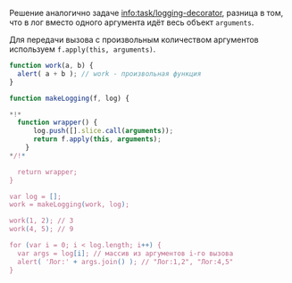 Решение аналогично задаче <info:task/logging-decorator>, разница в том, что в лог вместо одного аргумента идёт весь объект `arguments`.

Для передачи вызова с произвольным количеством аргументов используем `f.apply(this, arguments)`.

```js run
function work(a, b) {
  alert( a + b ); // work - произвольная функция
}

function makeLogging(f, log) {

*!*
  function wrapper() {
      log.push([].slice.call(arguments));
      return f.apply(this, arguments);
    }
*/!*

  return wrapper;
}

var log = [];
work = makeLogging(work, log);

work(1, 2); // 3
work(4, 5); // 9

for (var i = 0; i < log.length; i++) {
  var args = log[i]; // массив из аргументов i-го вызова
  alert( 'Лог:' + args.join() ); // "Лог:1,2", "Лог:4,5"
}
```

